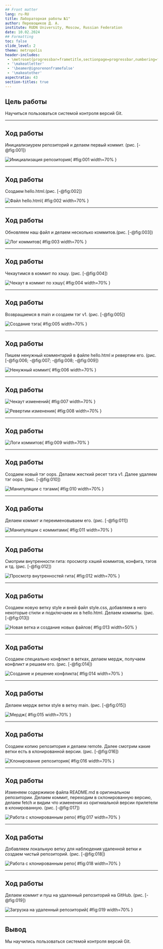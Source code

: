 ```yaml
---
## Front matter
lang: ru-RU
title: Лабораторная работы №1"
author: Перевощиков Д. А.
institute: RUDN University, Moscow, Russian Federation
date: 10.02.2024
## Formatting
toc: false
slide_level: 2
theme: metropolis
header-includes: 
 - \metroset{progressbar=frametitle,sectionpage=progressbar,numbering=fraction}
 - '\makeatletter'
 - '\beamer@ignorenonframefalse'
 - '\makeatother'
aspectratio: 43
section-titles: true
---
```


## Цель работы

Научиться пользоваться системой контроля версий Git.

---

## Ход работы

Инициализиурем репозиторий и делаем первый коммит. (рис. [-@fig:001])

![Инициализация репозитория](image/1.png){ #fig:001 width=70% }

---

## Ход работы

Создаем hello.html.(рис. [-@fig:002])

![Файл hello.html](image/2.png){ #fig:002 width=70% }

---

## Ход работы

Обновляем наш файл и делаем несколько коммитов.(рис. [-@fig:003])

![Лог коммитов](image/3.png){ #fig:003 width=70% }

---

## Ход работы

Чекаутимся в коммит по хэшу. (рис. [-@fig:004])

![Чекаут в коммит по хэшу](image/4.png){ #fig:004 width=70% }


---

## Ход работы

Возвращаемся в main и создаем тэг v1. (рис. [-@fig:005])

![Создание тэга](image/5.png){ #fig:005 width=70% }

---

## Ход работы

Пишем ненужный комментарий в файле hello.html и ревертим его. (рис. [-@fig:006; -@fig:007; -@fig:008; -@fig:009])

![Ненужный коммит](image/6.png){ #fig:006 width=70% }

---

## Ход работы

![Чекаут изменений](image/7.png){ #fig:007 width=70% }

![Ревертим изменения](image/8.png){ #fig:008 width=70% }

---

## Ход работы

![Логи коммитов](image/9.png){ #fig:009 width=70% }

---

## Ход работы

Создаем новый тэг oops. Делаем жесткий ресет тэга v1. Далее удаляем тэг oops. (рис. [-@fig:010])

![Манипуляции с тэгами](image/10.png){ #fig:010 width=70% }

---

## Ход работы

Делаем коммит и переименовываем его. (рис. [-@fig:011])

![Манипуляции с коммитами](image/11.png){ #fig:011 width=70% }

---

## Ход работы

Смотрим внутренности гита: просмотр хэшей коммитов, конфига, тэгов и тд. (рис. [-@fig:012])

![Просмотр внутренностей гита](image/12.png){ #fig:012 width=70% }

---

## Ход работы

Создаем новую ветку style и вней файл style.css, добавляем в него некоторые стили и подключаем их в hello.html. Делаем коммиты. (рис. [-@fig:013])

![Новая ветка и создание новых файлов](image/13.png){ #fig:013 width=50% }

---

## Ход работы

Создаем специально конфликт в ветках, делаем мердж, получаем конфликт и решаем его. (рис. [-@fig:014])

![Создание и решение конфликта](image/14.png){ #fig:014 width=70% }

---

## Ход работы

Делаем мердж ветки style в ветку main. (рис. [-@fig:015])

![Мердж](image/15.png){ #fig:015 width=70% }

---

## Ход работы

Создаем копию репозитория и делаем remote. Далее смотрим какие ветки есть в клонированной версии. (рис. [-@fig:016])

![Клонирование репозитория](image/16.png){ #fig:016 width=70% }

---

## Ход работы

Изменяем содержимое файла README.md в оригинальном репозитории. Делаем коммит, переходим в склонированную версию, делаем fetch и видим что изменения из оригниальной версии прилетели в клонированную. (рис. [-@fig:017])

![Работа с клонированным репо](image/17.png){ #fig:017 width=70% }

---

## Ход работы

Добавляем локальную ветку для наблюдения удаленной ветки и создаем чистый репозиторий. (рис. [-@fig:018])

![Работа с клонированным репо](image/18.png){ #fig:018 width=70% }

---

## Ход работы

Делаем коммит и пуш на удаленный репозиторий на GitHub. (рис. [-@fig:019])

![Загрузка на удаленный репозиторий](image/19.png){ #fig:019 width=70% }

---

## Вывод

Мы научились пользоваться системой контроля версий Git.